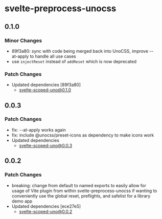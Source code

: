# svelte-preprocess-unocss

## 0.1.0

### Minor Changes

- 89f3a80: sync with code being merged back into UnoCSS, improve --at-apply to handle all use cases
- use `injectReset` instead of `addReset` which is now deprecated

### Patch Changes

- Updated dependencies [89f3a80]
  - svelte-scoped-uno@0.1.0

## 0.0.3

### Patch Changes

- fix: --at-apply works again
- fix: include @unocss/preset-icons as dependency to make icons work
- Updated dependencies
  - svelte-scoped-uno@0.0.3

## 0.0.2

### Patch Changes

- breaking: change from default to named exports to easily allow for usage of Vite plugin from within svelte-preprocess-unocss if wanting to conveniently use the global reset, preflights, and safelist for a library demo app
- Updated dependencies [ece27e5]
  - svelte-scoped-uno@0.0.2
